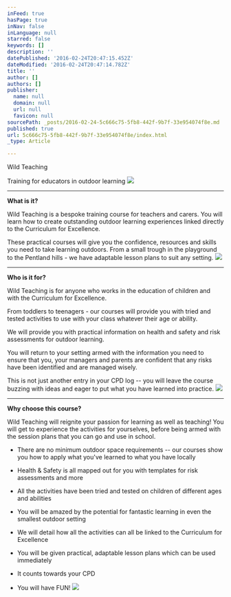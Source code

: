 ```yaml
---
inFeed: true
hasPage: true
inNav: false
inLanguage: null
starred: false
keywords: []
description: ''
datePublished: '2016-02-24T20:47:15.452Z'
dateModified: '2016-02-24T20:47:14.782Z'
title: ''
author: []
authors: []
publisher:
  name: null
  domain: null
  url: null
  favicon: null
sourcePath: _posts/2016-02-24-5c666c75-5fb8-442f-9b7f-33e954074f8e.md
published: true
url: 5c666c75-5fb8-442f-9b7f-33e954074f8e/index.html
_type: Article

---
```

Wild Teaching

Training for educators in outdoor learning
![](https://the-grid-user-content.s3-us-west-2.amazonaws.com/c84720b2-9776-49a2-a4c9-4ebd4300a625.jpg)

****

**What is it?**

Wild Teaching is a bespoke training course
for teachers and carers. You will learn how to create outstanding outdoor
learning experiences linked directly to the Curriculum for Excellence.

These practical courses will give you the
confidence, resources and skills you need to take learning outdoors. From a
small trough in the playground to the Pentland hills - we have adaptable lesson
plans to suit any setting. ![](https://the-grid-user-content.s3-us-west-2.amazonaws.com/b51df431-425b-4111-bf83-653bf599cc90.jpg)

****

**Who is it for?**

Wild Teaching is for anyone who works in the
education of children and with the Curriculum for Excellence.

From toddlers to teenagers - our courses will
provide you with tried and tested activities to use with your class whatever
their age or ability. 

We will provide you with practical
information on health and safety and risk assessments for outdoor
learning.

You will return to your
setting armed with the information you need to ensure that you, your managers
and parents are confident that any risks have been identified and are managed
wisely.

This is not just another entry in your CPD
log -- you will leave the course buzzing with ideas and eager to put what you
have learned into practice.
![](https://the-grid-user-content.s3-us-west-2.amazonaws.com/d1713f1f-17b0-479e-bab5-cae2e6ebacb9.jpg)

****

**Why choose this course?**

Wild Teaching will reignite your passion for
learning as well as teaching! You will get to experience the activities for
yourselves, before being armed with the session plans that you can go and use
in school.

- There are no minimum outdoor space requirements -- our courses show
you how to apply what you've learned to what you have locally

- Health & Safety is all mapped out for you with templates for
risk assessments and more

- All the activities have been tried and tested on children of
different ages and abilities

- You will be amazed by the potential for fantastic learning in even
the smallest outdoor setting

- We will detail how all the activities can all be linked to the
Curriculum for Excellence 

- You will be given practical, adaptable lesson plans which can be
used immediately

- It counts towards your CPD

- You will have FUN!
![](https://the-grid-user-content.s3-us-west-2.amazonaws.com/813ff3f6-4897-4e29-9217-ca52ed09bc4a.jpg)